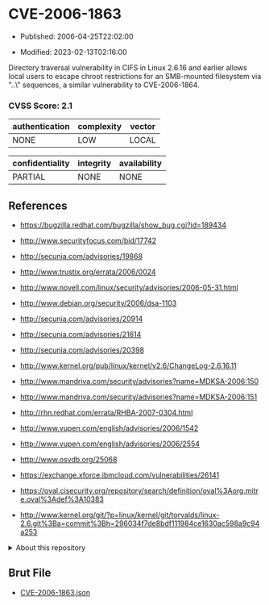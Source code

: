 # CVE-2006-1863

- Published: 2006-04-25T22:02:00

- Modified: 2023-02-13T02:16:00

Directory traversal vulnerability in CIFS in Linux 2.6.16 and earlier allows local users to escape chroot restrictions for an SMB-mounted filesystem via "..\\" sequences, a similar vulnerability to CVE-2006-1864.

### CVSS Score: **2.1**

| authentication | complexity | vector |
| --- | --- | --- |
| NONE | LOW | LOCAL |

| confidentiality | integrity | availability |
| --- | --- | --- |
| PARTIAL | NONE | NONE |

## References

* https://bugzilla.redhat.com/bugzilla/show_bug.cgi?id=189434

* http://www.securityfocus.com/bid/17742

* http://secunia.com/advisories/19868

* http://www.trustix.org/errata/2006/0024

* http://www.novell.com/linux/security/advisories/2006-05-31.html

* http://www.debian.org/security/2006/dsa-1103

* http://secunia.com/advisories/20914

* http://secunia.com/advisories/21614

* http://secunia.com/advisories/20398

* http://www.kernel.org/pub/linux/kernel/v2.6/ChangeLog-2.6.16.11

* http://www.mandriva.com/security/advisories?name=MDKSA-2006:150

* http://www.mandriva.com/security/advisories?name=MDKSA-2006:151

* http://rhn.redhat.com/errata/RHBA-2007-0304.html

* http://www.vupen.com/english/advisories/2006/1542

* http://www.vupen.com/english/advisories/2006/2554

* http://www.osvdb.org/25068

* https://exchange.xforce.ibmcloud.com/vulnerabilities/26141

* https://oval.cisecurity.org/repository/search/definition/oval%3Aorg.mitre.oval%3Adef%3A10383

* http://www.kernel.org/git/?p=linux/kernel/git/torvalds/linux-2.6.git%3Ba=commit%3Bh=296034f7de8bdf111984ce1630ac598a9c94a253

<details>
<summary>About this repository</summary> 

  This repository is part of the project [Live Hack CVE](https://github.com/Live-Hack-CVE). Main website can be found [www.live-hack.org](https://www.live-hack.org) 
  
  Made by [Sn0wAlice](https://github.com/Sn0wAlice) for the people that care about security and need to have a feed of the latest CVEs. Hope you enjoy it, don't forget to star the repo and follow me on [Twitter](https://twitter.com/Sn0wAlice) and [Github](https://github.com/Sn0wAlice). And that is my [personnal website](https://www.alice-snow.me/)

  - [Home Page](https://github.com/Live-Hack-CVE)
  - [Framework](https://github.com/Live-Hack-CVE/cve-framework)
  - [CVE database](https://github.com/Live-Hack-CVE/full_database)
  - [Changelog](https://github.com/Live-Hack-CVE/Changelog)
</details>

## Brut File

* [CVE-2006-1863.json](https://raw.githubusercontent.com/Live-Hack-CVE/full_database/main/cves/2006/CVE-2006-1863.json)

